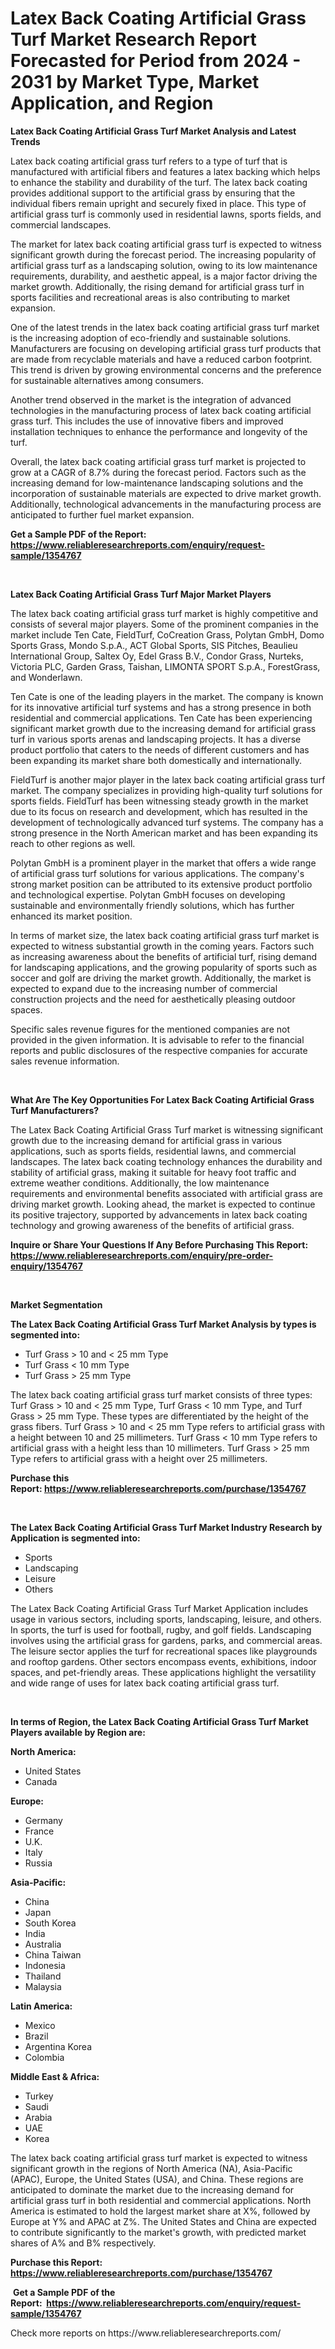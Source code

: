 <p><h1>Latex Back Coating Artificial Grass Turf Market Research Report Forecasted for Period from 2024 -  2031 by Market Type, Market Application, and Region</h1></p><p><strong>Latex Back Coating Artificial Grass Turf Market Analysis and Latest Trends</strong></p>
<p><p>Latex back coating artificial grass turf refers to a type of turf that is manufactured with artificial fibers and features a latex backing which helps to enhance the stability and durability of the turf. The latex back coating provides additional support to the artificial grass by ensuring that the individual fibers remain upright and securely fixed in place. This type of artificial grass turf is commonly used in residential lawns, sports fields, and commercial landscapes.</p><p>The market for latex back coating artificial grass turf is expected to witness significant growth during the forecast period. The increasing popularity of artificial grass turf as a landscaping solution, owing to its low maintenance requirements, durability, and aesthetic appeal, is a major factor driving the market growth. Additionally, the rising demand for artificial grass turf in sports facilities and recreational areas is also contributing to market expansion.</p><p>One of the latest trends in the latex back coating artificial grass turf market is the increasing adoption of eco-friendly and sustainable solutions. Manufacturers are focusing on developing artificial grass turf products that are made from recyclable materials and have a reduced carbon footprint. This trend is driven by growing environmental concerns and the preference for sustainable alternatives among consumers.</p><p>Another trend observed in the market is the integration of advanced technologies in the manufacturing process of latex back coating artificial grass turf. This includes the use of innovative fibers and improved installation techniques to enhance the performance and longevity of the turf.</p><p>Overall, the latex back coating artificial grass turf market is projected to grow at a CAGR of 8.7% during the forecast period. Factors such as the increasing demand for low-maintenance landscaping solutions and the incorporation of sustainable materials are expected to drive market growth. Additionally, technological advancements in the manufacturing process are anticipated to further fuel market expansion.</p></p>
<p><strong>Get a Sample PDF of the Report:&nbsp; <a href="https://www.reliableresearchreports.com/enquiry/request-sample/1354767">https://www.reliableresearchreports.com/enquiry/request-sample/1354767</a></strong></p>
<p>&nbsp;</p>
<p><strong>Latex Back Coating Artificial Grass Turf Major Market Players</strong></p>
<p><p>The latex back coating artificial grass turf market is highly competitive and consists of several major players. Some of the prominent companies in the market include Ten Cate, FieldTurf, CoCreation Grass, Polytan GmbH, Domo Sports Grass, Mondo S.p.A., ACT Global Sports, SIS Pitches, Beaulieu International Group, Saltex Oy, Edel Grass B.V., Condor Grass, Nurteks, Victoria PLC, Garden Grass, Taishan, LIMONTA SPORT S.p.A., ForestGrass, and Wonderlawn.</p><p>Ten Cate is one of the leading players in the market. The company is known for its innovative artificial turf systems and has a strong presence in both residential and commercial applications. Ten Cate has been experiencing significant market growth due to the increasing demand for artificial grass turf in various sports arenas and landscaping projects. It has a diverse product portfolio that caters to the needs of different customers and has been expanding its market share both domestically and internationally.</p><p>FieldTurf is another major player in the latex back coating artificial grass turf market. The company specializes in providing high-quality turf solutions for sports fields. FieldTurf has been witnessing steady growth in the market due to its focus on research and development, which has resulted in the development of technologically advanced turf systems. The company has a strong presence in the North American market and has been expanding its reach to other regions as well.</p><p>Polytan GmbH is a prominent player in the market that offers a wide range of artificial grass turf solutions for various applications. The company's strong market position can be attributed to its extensive product portfolio and technological expertise. Polytan GmbH focuses on developing sustainable and environmentally friendly solutions, which has further enhanced its market position.</p><p>In terms of market size, the latex back coating artificial grass turf market is expected to witness substantial growth in the coming years. Factors such as increasing awareness about the benefits of artificial turf, rising demand for landscaping applications, and the growing popularity of sports such as soccer and golf are driving the market growth. Additionally, the market is expected to expand due to the increasing number of commercial construction projects and the need for aesthetically pleasing outdoor spaces.</p><p>Specific sales revenue figures for the mentioned companies are not provided in the given information. It is advisable to refer to the financial reports and public disclosures of the respective companies for accurate sales revenue information.</p></p>
<p>&nbsp;</p>
<p><strong>What Are The Key Opportunities For Latex Back Coating Artificial Grass Turf Manufacturers?</strong></p>
<p><p>The Latex Back Coating Artificial Grass Turf market is witnessing significant growth due to the increasing demand for artificial grass in various applications, such as sports fields, residential lawns, and commercial landscapes. The latex back coating technology enhances the durability and stability of artificial grass, making it suitable for heavy foot traffic and extreme weather conditions. Additionally, the low maintenance requirements and environmental benefits associated with artificial grass are driving market growth. Looking ahead, the market is expected to continue its positive trajectory, supported by advancements in latex back coating technology and growing awareness of the benefits of artificial grass.</p></p>
<p><strong>Inquire or Share Your Questions If Any Before Purchasing This Report: <a href="https://www.reliableresearchreports.com/enquiry/pre-order-enquiry/1354767">https://www.reliableresearchreports.com/enquiry/pre-order-enquiry/1354767</a></strong></p>
<p>&nbsp;</p>
<p><strong>Market Segmentation</strong></p>
<p><strong>The Latex Back Coating Artificial Grass Turf Market Analysis by types is segmented into:</strong></p>
<p><ul><li>Turf Grass > 10 and < 25 mm Type</li><li>Turf Grass < 10 mm Type</li><li>Turf Grass > 25 mm Type</li></ul></p>
<p><p>The latex back coating artificial grass turf market consists of three types: Turf Grass > 10 and < 25 mm Type, Turf Grass < 10 mm Type, and Turf Grass > 25 mm Type. These types are differentiated by the height of the grass fibers. Turf Grass > 10 and < 25 mm Type refers to artificial grass with a height between 10 and 25 millimeters. Turf Grass < 10 mm Type refers to artificial grass with a height less than 10 millimeters. Turf Grass > 25 mm Type refers to artificial grass with a height over 25 millimeters.</p></p>
<p><strong>Purchase this Report:&nbsp;<a href="https://www.reliableresearchreports.com/purchase/1354767">https://www.reliableresearchreports.com/purchase/1354767</a></strong></p>
<p>&nbsp;</p>
<p><strong>The Latex Back Coating Artificial Grass Turf Market Industry Research by Application is segmented into:</strong></p>
<p><ul><li>Sports</li><li>Landscaping</li><li>Leisure</li><li>Others</li></ul></p>
<p><p>The Latex Back Coating Artificial Grass Turf Market Application includes usage in various sectors, including sports, landscaping, leisure, and others. In sports, the turf is used for football, rugby, and golf fields. Landscaping involves using the artificial grass for gardens, parks, and commercial areas. The leisure sector applies the turf for recreational spaces like playgrounds and rooftop gardens. Other sectors encompass events, exhibitions, indoor spaces, and pet-friendly areas. These applications highlight the versatility and wide range of uses for latex back coating artificial grass turf.</p></p>
<p>&nbsp;</p>
<p><strong>In terms of Region, the Latex Back Coating Artificial Grass Turf Market Players available by Region are:</strong></p>
<p>
    <p> <strong> North America: </strong>
        <ul>
            <li>United States</li>
            <li>Canada</li>
        </ul>
        </p> 
    <p> <strong> Europe: </strong>
        <ul>
            <li>Germany</li>
            <li>France</li>
            <li>U.K.</li>
            <li>Italy</li>
            <li>Russia</li>
        </ul>
        </p> 
    <p> <strong> Asia-Pacific: </strong>
        <ul>
            <li>China</li>
            <li>Japan</li>
            <li>South Korea</li>
            <li>India</li>
            <li>Australia</li>
            <li>China Taiwan</li>
            <li>Indonesia</li>
            <li>Thailand</li>
            <li>Malaysia</li>
        </ul>
        </p> 
    <p> <strong> Latin America: </strong>
        <ul>
            <li>Mexico</li>
            <li>Brazil</li>
            <li>Argentina Korea</li>
            <li>Colombia</li>
        </ul>
        </p> 
    <p> <strong> Middle East & Africa: </strong>
        <ul>
            <li>Turkey</li>
            <li>Saudi</li>
            <li>Arabia</li>
            <li>UAE</li>
            <li>Korea</li>
        </ul>
    </p>
    </p>
<p><p>The latex back coating artificial grass turf market is expected to witness significant growth in the regions of North America (NA), Asia-Pacific (APAC), Europe, the United States (USA), and China. These regions are anticipated to dominate the market due to the increasing demand for artificial grass turf in both residential and commercial applications. North America is estimated to hold the largest market share at X%, followed by Europe at Y% and APAC at Z%. The United States and China are expected to contribute significantly to the market's growth, with predicted market shares of A% and B% respectively.</p></p>
<p><strong>Purchase this Report: <a href="https://www.reliableresearchreports.com/purchase/1354767">https://www.reliableresearchreports.com/purchase/1354767</a></strong></p>
<p>&nbsp;<strong>Get a Sample PDF of the Report:&nbsp;&nbsp;<a href="https://www.reliableresearchreports.com/enquiry/request-sample/1354767">https://www.reliableresearchreports.com/enquiry/request-sample/1354767</a></strong></p>
<p><strong></strong></p>
<p>Check more reports on https://www.reliableresearchreports.com/</p>